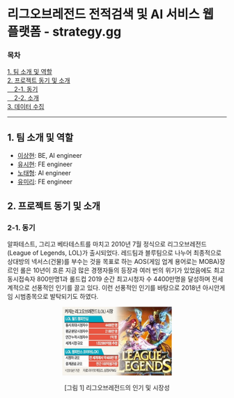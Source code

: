 <!-- <style>
  #pictag { text-align: center; }
</style> -->

# 리그오브레전드 전적검색 및 AI 서비스 웹 플랫폼 - strategy.gg
### 목차
[1. 팀 소개 및 역할](##1.-팀-소개-및-역할)<br>
[2. 프로젝트 동기 및 소개](##2.-프로젝트-동기-및-소개)<br>
[&nbsp;&nbsp;&nbsp;&nbsp;2-1. 동기](###2-1.-동기)<br>
[&nbsp;&nbsp;&nbsp;&nbsp;2-2. 소개](###2-2.-소개)<br>
[3. 데이터 수집](##3.-데이터-수집)<br>

---

## 1. 팀 소개 및 역할
- [이상현](https://github.com/DrMaemi): BE, AI engineer
- [유시현](https://github.com/yoosh199): FE engineer
- [노태형](https://github.com/dalchong2): AI engineer
- [유미리](https://github.com/MiiiRiii): FE engineer<br>

## 2. 프로젝트 동기 및 소개
### 2-1. 동기
알파테스트, 그리고 베타테스트를 마치고 2010년 7월 정식으로 리그오브레전드(League of Legends, LOL)가 출시되었다. 레드팀과 블루팀으로 나누어 최종적으로 상대방의 넥서스(건물)를 부수는 것을 목표로 하는 AOS(게임 업계 용어로는 MOBA)장르인 롤은 10년이 흐른 지금 많은 경쟁자들의 등장과 여러 번의 위기가 있었음에도 최고 동시접속자 800만명1과 롤드컵 2019 순간 최고시청자 수 4400만명을 달성하며 전세계적으로 선풍적인 인기를 끌고 있다. 이런 선풍적인 인기를 바탕으로 2018년 아시안게임 시범종목으로 발탁되기도 하였다.
<p align="center"><img src="./source/[그림_1]_리그오브레전드의_인기_및_시장성.png" alt="그림1" width="50%" height="50%"</p>
<!-- ![그림 1](./source/[그림_1]_리그오브레전드의_인기_및_시장성.png) -->
<p align="center">[그림 1] 리그오브레전드의 인기 및 시장성</p>